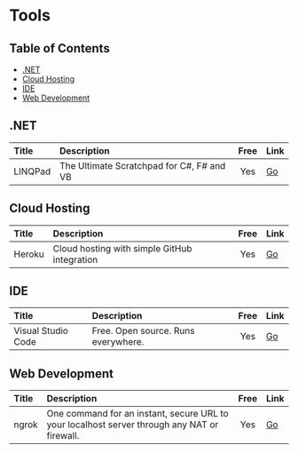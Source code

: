 # Tools

## Table of Contents
- [.NET](#.net)
- [Cloud Hosting](#cloud-hosting)
- [IDE](#ide)
- [Web Development](#web-development)

## .NET
| Title | Description | Free | Link |
|:--- |:--- |:---:|:--- |
| LINQPad | The Ultimate Scratchpad for C#, F# and VB | Yes | [Go](https://www.linqpad.net/) |

## Cloud Hosting
| Title | Description | Free | Link |
|:--- |:--- |:---:|:--- |
| Heroku | Cloud hosting with simple GitHub integration | Yes | [Go](https://www.heroku.com/home) |

## IDE
| Title | Description | Free | Link |
|:--- |:--- |:---:|:--- |
| Visual Studio Code | Free. Open source. Runs everywhere. | Yes | [Go](https://code.visualstudio.com/) |

## Web Development
| Title | Description | Free | Link |
|:--- |:--- |:---:|:--- |
| ngrok | One command for an instant, secure URL to your localhost server through any NAT or firewall. | Yes | [Go](https://ngrok.com/) |
